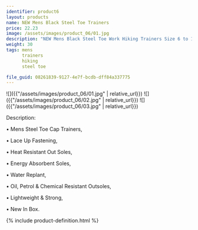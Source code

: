 ```yaml
---
identifier: product6
layout: products
name: NEW Mens Black Steel Toe Trainers
price: 22.23
image: /assets/images/product_06/01.jpg
description: "NEW Mens Black Steel Toe Work Hiking Trainers Size 6 to 12 UK - RILEY LOW"
weight: 30
tags: mens
      trainers
      hiking
      steel toe

file_guid: 08261839-9127-4e7f-bcdb-dff84a337775
---
```


![]({{"/assets/images/product_06/01.jpg" | relative_url}})
![]({{"/assets/images/product_06/02.jpg" | relative_url}})
![]({{"/assets/images/product_06/03.jpg" | relative_url}})

Description:

•	Mens Steel Toe Cap Trainers,

•	Lace Up Fastening,

•	Heat Resistant Out Soles,

•	Energy Absorbent Soles,

•	Water Replant,

•	Oil, Petrol & Chemical Resistant Outsoles,

•	Lightweight & Strong,

•	New In Box.



<div class="call">
        {% include product-definition.html %}
</div>
<br>
<div class="powr-reviews" id="024debe5_1589128446"></div><script src="https://www.powr.io/powr.js?platform=embed"></script>
